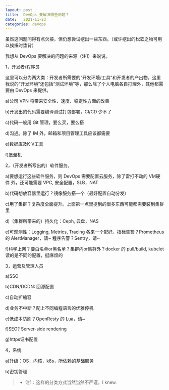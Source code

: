```yaml
---
layout: post
title:  DevOps 要解决哪些问题？
date:   2021-11-23
categories: devops
---
```

虽然这问题问得有点欠揍，但仍想尝试挖出一些东西。（或许挖出的松软之物可用以挨揍时垫背）

我想从 DevOps 要解决的问题的来源（注1）来说说。

1，开发者/程序员

这里可以分为两大类：开发者所需要的“开发环境/工具”和开发者的产出物。这里我说的“开发环境”还包括“测试环境”等，那么除了个人电脑各自打理外，其他都需要由 DevOps 来提供。

a)公司 VPN 将带来安全性、速度、稳定性方面的改善

b)开发出的代码需要编译测试打包部署，CI/CD 少不了

c)代码一般用 Git 管理，要么买，要么搭

d)沟通。除了 IM 外，邮箱和项目管理工具应该都需要

e)数据库及K-V工具

f)堡垒机

2，（开发者所写出的）软件服务。

a)要想运行这些软件服务，则 DevOps 需要配置云服务，除了雷打不动的 VM硬件 外，还可能需要 VPC, 安全配置，SLB，NAT

b)代码想放容器里运行？镜像服务搭一个（最好配置自动分发）

c)用了集群？复杂度全面提升。上面第一点里提到的很多东西可能都需要装到集群里

d)（集群所带来的）持久化：Ceph, 云盘，NAS

e)可观测性：Logging, Metrics, Tracing 各来一个配好。指标告警？Prometheus 的 AlertManager，请~ 程序告警？Sentry，请~

f)科学上网？要白名单or黑名单？集群内or集群外？docker 的 pull/build, kubelet 读的是不同的配置，挺麻烦的

3，运营及管理人员

a)SSO

b)CDN/DCDN: 回源配置

c)自动扩缩容

d)业务不中断？配上不同编程语言的优雅停机

e)低成本防刷？OpenResty 的 Lua，请~

f)SEO? Server-side rendering

g)https证书配置

4，系统

a)升级：OS，内核，k8s，所依赖的基础服务

b)密钥管理

> * 注1：这样的分类方式当然当然不严谨，I knew.
